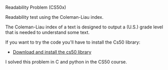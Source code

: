 Readability Problem (CS50x)


Readability test using the Coleman-Liau index. 


The Coleman-Liau index of a text is designed to output a (U.S.) grade level that is needed to understand some text. 

If you want to try the code you'll have to install the Cs50 library:

- [Download and install the cs50 library](https://cs50.readthedocs.io/library/c/)

I solved this problem in C and python in the CS50 course.